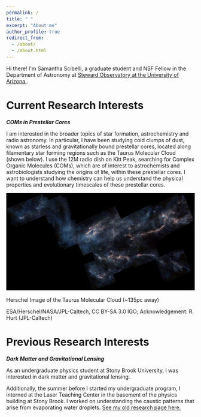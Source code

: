 ```yaml
---
permalink: /
title: " "
excerpt: "About me"
author_profile: true
redirect_from: 
  - /about/
  - /about.html
---
```


Hi there! I'm Samantha Scibelli, a graduate student and NSF Fellow in the Department of Astronomy at [Steward Observatory at the University of Arizona ](https://www.as.arizona.edu/).

Current Research Interests
======
***COMs in Prestellar Cores***

I am interested in the broader topics of star formation, astrochemistry and radio astronomy. In particular, I have been studying cold clumps of dust, known as starless and gravitationally bound prestellar cores, located along filamentary star forming regions such as the Taurus Molecular Cloud (shown below). I use the 12M radio dish on Kitt Peak, searching for Complex Organic Molecules (COMs), which are of interest to astrochemists and astrobiologists studying the origins of life, within these prestellar cores. I want to understand how chemistry can help us understand the physical properties and evolutionary timescales of these prestellar cores. 

![Taurus Molecular Cloud](/images/Herschel_Taurus_PACS-SPIRE_625.jpg)

Herschel Image of the Taurus Molecular Cloud (~135pc away)

ESA/Herschel/NASA/JPL-Caltech, CC BY-SA 3.0 IGO; Acknowledgement: R. Hurt (JPL-Caltech)


Previous Research Interests
======
***Dark Matter and Gravitational Lensing***

As an undergraduate physics student at Stony Brook University, I was interested in dark matter and gravitational lensing. 

Additionally, the summer before I started my undergraduate program, I interned at the Laser Teaching Center in the basement of the physics building at Stony Brook. I worked on understanding the caustic patterns that arise from evaporating water droplets. [See my old research page here.](https://laser.physics.sunysb.edu/_samantha/index.html)
